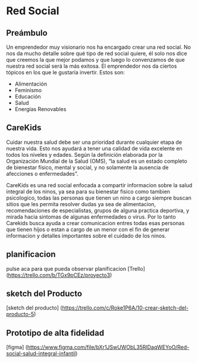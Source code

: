 # Red Social

## Preámbulo

Un emprendedor muy visionario nos ha encargado crear una red social. No nos da
mucho detalle sobre qué tipo de red social quiere, él solo nos dice que creemos
la que mejor podamos y que luego lo convenzamos de que nuestra red social será
la más exitosa. El emprendedor nos da ciertos tópicos en los que le gustaría
invertir. Estos son:

* Alimentación
* Feminismo
* Educación
* Salud
* Energías Renovables

## CareKids

Cuidar nuestra salud debe ser una prioridad durante cualquier etapa de nuestra vida. Esto nos ayudará a tener una calidad de vida excelente en todos los niveles y edades. Según la definición elaborada por la Organización Mundial de la Salud (OMS), “la salud es un estado completo de bienestar físico, mental y social, y no solamente la ausencia de afecciones o enfermedades”.

CareKids es una red social enfocada a compartir informacion sobre la salud integral de los ninos, ya sea para su bienestar fisico como tambien psicologico, todas las personas que tienen un nino a cargo siempre buscan sitios que les permita resolver dudas ya sea de alimentacion, recomendaciones de especialistas, grupos de alguna practica deportiva, y mirada hacia sintomas de algunas enfermedades o virus. Por lo tanto Carekids busca ayuda a crear comunicacion entres todas esas personas que tienen hijos o estan a cargo de un menor con el fin de generar informacion y detalles importantes sobre el cuidado de los ninos.

## planificacion

pulse aca para que pueda observar planificacion [Trello] 
(https://trello.com/b/TGx9pCEz/proyecto3)

## sketch del Producto 

[sketch del producto]
(https://trello.com/c/Roke1P6A/10-crear-sketch-del-producto-5)

## Prototipo de alta fidelidad 

[figma]
(https://www.figma.com/file/bXr1JSwUWObL35RlDaqWEYoO/Red-social-salud-integral-infantil)






